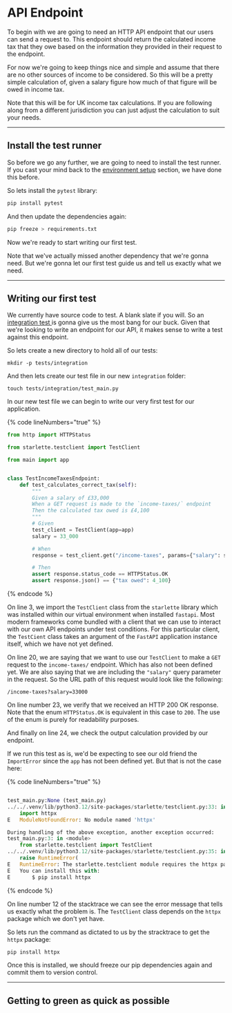 # API Endpoint

To begin with we are going to need an HTTP API endpoint that our users can send a request to. This endpoint should return the calculated income tax that they owe based on the information they provided in their request to the endpoint.

For now we're going to keep things nice and simple and assume that there are no other sources of income to be considered. So this will be a pretty simple calculation of, given a salary figure how much of that figure will be owed in income tax.&#x20;

Note that this will be for UK income tax calculations. If you are following along from a different jurisdiction you can just adjust the calculation to suit your needs.

***

## Install the test runner

So before we go any further, we are going to need to install the test runner. If you cast your mind back to the [environment setup](../getting-started/environment-setup.md#installating-test-runner) section, we have done this before.&#x20;

So lets install the `pytest` library:

```sh
pip install pytest
```

And then update the dependencies again:

```sh
pip freeze > requirements.txt
```

Now we're ready to start writing our first test.

Note that we've actually missed another dependency that we're gonna need. But we're gonna let our first test guide us and tell us exactly what we need.&#x20;

***

## Writing our first test

We currently have source code to test. A blank slate if you will. So an [integration test ](../testing/types-of-tests.md#integration-tests)is gonna give us the most bang for our buck. Given that we're looking to write an endpoint for our API, it makes sense to write a test against this endpoint.&#x20;

So lets create a new directory to hold all of our tests:

```
mkdir -p tests/integration
```

And then lets create our test file in our new `integration` folder:

```
touch tests/integration/test_main.py 
```

In our new test file we can begin to write our very first test for our application.

{% code lineNumbers="true" %}
```python
from http import HTTPStatus

from starlette.testclient import TestClient

from main import app


class TestIncomeTaxesEndpoint:
    def test_calculates_correct_tax(self):
        """
        Given a salary of £33,000
        When a GET request is made to the `income-taxes/` endpoint
        Then the calculated tax owed is £4,100
        """
        # Given
        test_client = TestClient(app=app)
        salary = 33_000

        # When
        response = test_client.get("/income-taxes", params={"salary": salary})

        # Then
        assert response.status_code == HTTPStatus.OK
        assert response.json() == {"tax owed": 4_100}
```
{% endcode %}

On line 3, we import the `TestClient` class from the `starlette` library which was installed within our virtual environment when installed `fastapi`. Most modern frameworks come bundled with a client that we can use to interact with our own API endpoints under test conditions. For this particular client, the `TestCient` class takes an argument of the `FastAPI` application instance itself, which we have not yet defined.

On line 20, we are saying that we want to use our `TestClient` to make a `GET` request to the `income-taxes/` endpoint. Which has also not been defined yet. We are also saying that we are including the `"salary"` query parameter in the request. So the URL path of this request would look like the following:

```
/income-taxes?salary=33000
```

On line number 23, we verify that we received an HTTP 200 OK response. Note that the enum `HTTPStatus.OK` is equivalent in this case to `200`. The use of the enum is purely for readability purposes.

And finally on line 24, we check the output calculation provided by our endpoint.

If we run this test as is, we'd be expecting to see our old friend the `ImportError` since the `app` has not been defined yet. But that is not the case here:

{% code lineNumbers="true" %}
```python

test_main.py:None (test_main.py)
../../.venv/lib/python3.12/site-packages/starlette/testclient.py:33: in <module>
    import httpx
E   ModuleNotFoundError: No module named 'httpx'

During handling of the above exception, another exception occurred:
test_main.py:3: in <module>
    from starlette.testclient import TestClient
../../.venv/lib/python3.12/site-packages/starlette/testclient.py:35: in <module>
    raise RuntimeError(
E   RuntimeError: The starlette.testclient module requires the httpx package to be installed.
E   You can install this with:
E       $ pip install httpx
```
{% endcode %}

On line number 12 of the stacktrace we can see the error message that tells us exactly what the problem is. The `TestClient` class depends on the `httpx` package which we don't yet have.

So lets run the command as dictated to us by the stracktrace to get the `httpx` package:

```sh
pip install httpx
```

Once this is installed, we should freeze our pip dependencies again and commit them to version control.

***

## Getting to green as quick as possible



